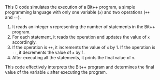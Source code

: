 This C code simulates the execution of a Bit++ program, a simple programming language with only one variable (`x`) and two operations (`++` and `--`). 

1. It reads an integer `n` representing the number of statements in the Bit++ program.
2. For each statement, it reads the operation and updates the value of `x` accordingly.
3. If the operation is `++`, it increments the value of `x` by 1. If the operation is `--`, it decrements the value of `x` by 1.
4. After executing all the statements, it prints the final value of `x`.

This code effectively interprets the Bit++ program and determines the final value of the variable `x` after executing the program.
